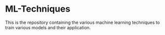 # ML-Techniques
This is the repository containing the various machine learning techniques to train various models and their application.
